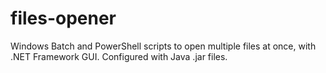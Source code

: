 # files-opener
Windows Batch and PowerShell scripts to open multiple files at once, with .NET Framework GUI.
Configured with Java .jar files.
